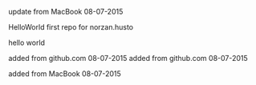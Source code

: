 update from MacBook 08-07-2015

HelloWorld
first repo for norzan.husto

hello world

added from github.com 08-07-2015
added from github.com 08-07-2015

added from MacBook 08-07-2015
